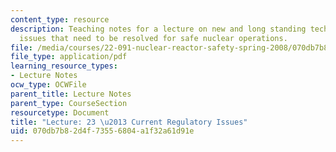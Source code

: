 ```yaml
---
content_type: resource
description: Teaching notes for a lecture on new and long standing technical and regulatory
  issues that need to be resolved for safe nuclear operations.
file: /media/courses/22-091-nuclear-reactor-safety-spring-2008/070db7b82d4f73556804a1f32a61d91e_MIT22_091S08_lec23note.pdf
file_type: application/pdf
learning_resource_types:
- Lecture Notes
ocw_type: OCWFile
parent_title: Lecture Notes
parent_type: CourseSection
resourcetype: Document
title: "Lecture: 23 \u2013 Current Regulatory Issues"
uid: 070db7b8-2d4f-7355-6804-a1f32a61d91e
---
```

